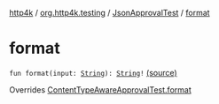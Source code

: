 [http4k](../../index.md) / [org.http4k.testing](../index.md) / [JsonApprovalTest](index.md) / [format](./format.md)

# format

`fun format(input: `[`String`](https://kotlinlang.org/api/latest/jvm/stdlib/kotlin/-string/index.html)`): `[`String`](https://kotlinlang.org/api/latest/jvm/stdlib/kotlin/-string/index.html)`!` [(source)](https://github.com/http4k/http4k/blob/master/http4k-testing-approval/src/main/kotlin/org/http4k/testing/ApprovalTest.kt#L88)

Overrides [ContentTypeAwareApprovalTest.format](../-content-type-aware-approval-test/format.md)


